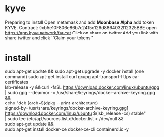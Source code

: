 # kyve
Preparing to install
Open metamask and add **Moonbase Alpha**
add token KYVE. Contract: 0xb5e10F806e86b7d2415c126d8864032f12325BBE
open https://app.kyve.network/faucet
Click on share on twitter
Add you link with share twitter and click ''Claim your tokens''

# install
sudo apt-get update && sudo apt-get upgrade -y
docker install (one command)
sudo apt-get install curl gnupg apt-transport-https ca-certificates \
lsb-release -y && curl -fsSL https://download.docker.com/linux/ubuntu/gpg \
| sudo gpg --dearmor -o /usr/share/keyrings/docker-archive-keyring.gpg && \
echo "deb [arch=$(dpkg --print-architecture) \
signed-by=/usr/share/keyrings/docker-archive-keyring.gpg] \
https://download.docker.com/linux/ubuntu $(lsb_release -cs) stable" \
| sudo tee /etc/apt/sources.list.d/docker.list > /dev/null && \
sudo apt-get update && \
sudo apt-get install docker-ce docker-ce-cli containerd.io -y
